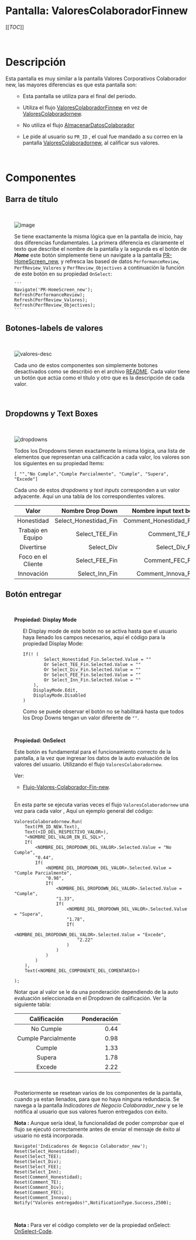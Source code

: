 # Pantalla: ValoresColaboradorFinnew


[[_TOC_]]

<br>

# Descripción
Esta pantalla es muy similar a la pantalla Valores Corporativos Colaborador new, las mayores diferencias es que esta pantalla son:
<ul>

* Esta pantalla se utiliza para el final del periodo.

* Utiliza el flujo [ValoresColaboradorFinnew](/Root/docs/FLujos/ValoresColaboradornew.md) en vez de [ValoresColaboradornew](/Root/docs/FLujos/ValoresColaboradornew.md).

* No utiliza el flujo [AlmacenarDatosColaborador](/Root/docs/FLujos/AlmacenarDatosColaborador.md.)

* Le pide al usuario su `PR_ID` , el cual fue mandado a su correo en la pantalla [ValoresColaboradornew](/Root/docs/Valores%20Corporativos%20Colaborador.md), al calificar sus valores.

</ul>

<br>

# Componentes

## Barra de título
<br>
<ul>

![image](/Root/screenshots/Valores%20Colaborador/Title-valores-colab.png)

Se tiene exactamente la misma lógica que en la pantalla de inicio, hay dos diferencias fundamentales. La primera diferencia es claramente el texto que describe el nombre de la pantalla y la segunda es el botón de ***Home*** este botón simplemente tiene un navigate a la pantalla [PR-HomeScreen_new](/Root/docs/PR-HomeScreen_new.MD), y refresca las based de datos `PerformanceReview`, `PerfReview_Valores` y `PerfReview_Objectives` a continuación la función de este botón en su propiedad `OnSelect`:

    ```
    Navigate('PR-HomeScreen_new');
    Refresh(PerformanceReview);
    Refresh(PerfReview_Valores);
    Refresh(PerfReview_Objectives);
    ```
</ul>

## Botones-labels de valores
<br>
<ul>

![valores-desc](/Root/screenshots/Valores%20Colaborador/Valores-desc.png)

Cada uno de estos componentes son simplemente botones desactivados como se describió en el archivo [README](/README.MD). Cada valor tiene un botón que actúa como el título y otro que es la descripción de cada valor.

</ul>

<br>

## Dropdowns y Text Boxes
<br>
<ul>

![dropdowns](/Root/screenshots/Valores%20Colaborador/dropdowns.png)

Todos los Dropdowns tienen exactamente la misma lógica, una lista de elementos que representan una calificación a cada valor, los valores son los siguientes en su propiedad Items:

    [ "","No Cumple","Cumple Parcialmente", "Cumple", "Supera", "Excede"]

Cada uno de estos _dropdowns_ y _text inputs_ corresponden a un valor adyacente. Aquí un una tabla de los correspondientes valores.

|  Valor       | Nombre Drop Down | Nombre input text box |
|:------------:|-------------:|-------------:|
| Honestidad    |  Select_Honestidad_Fin   | Comment_Honestidad_Fin |
|  Trabajo en Equipo   | Select_TEE_Fin   |Comment_TE_Fin |
| Divertirse    | Select_Div  | Select_Div_Fin |
| Foco en el Cliente    | Select_FEE_Fin    |Comment_FEC_Fin |
| Innovación    | Select_Inn_Fin    |Comment_Innova_Fin |


</ul>


## Botón entregar

<ul>

<br>

**Propiedad: Display Mode**
<ul>
El Display mode de este botón no se activa hasta que el usuario haya llenado los campos necesarios, aquí el código para la propiedad Display Mode:

    If(! (      
            Select_Honestidad_Fin.Selected.Value = "" 
            Or Select_TEE_Fin.Selected.Value = "" 
            Or Select_Div_Fin.Selected.Value = ""
            Or Select_FEE_Fin.Selected.Value = ""
            Or Select_Inn_Fin.Selected.Value = ""
        ),
        DisplayMode.Edit,
        DisplayMode.Disabled 
    )

Como se puede observar el botón no se habilitará hasta que todos los Drop Downs tengan un valor diferente de `""`.


</ul>

<br>

**Propiedad: OnSelect**

Este botón es fundamental para el funcionamiento correcto de la pantalla, a la vez que ingresar los datos de la auto evaluación de los valores del usuario. Utilizando el flujo `ValoresColaboradornew`.

Ver:


- [Flujo-Valores-Colaborador-Fin-new](/Root/docs/FLujos/ValoresColaboradorFinnew.MD).

<br>


En esta parte se ejecuta varias veces el flujo `ValoresColaboradornew` una vez para cada valor , Aquí un ejemplo general del código:



```
ValoresColaboradornew.Run(
    Text(PR_ID_NEW.Text),
    Text(<ID_DEL_RESPECTIVO_VALOR>),
    "<NOMBRE_DEL_VALOR_EN_EL_SQL>",
    If(
        <NOMBRE_DEL_DROPDOWN_DEL_VALOR>.Selected.Value = "No Cumple",
        "0.44",
        If(
            <NOMBRE_DEL_DROPDOWN_DEL_VALOR>.Selected.Value = "Cumple Parcialmente",
            "0.98",
            If(
                <NOMBRE_DEL_DROPDOWN_DEL_VALOR>.Selected.Value = "Cumple",
                "1.33",
                If(
                    <NOMBRE_DEL_DROPDOWN_DEL_VALOR>.Selected.Value = "Supera",
                    "1.78",
                    If(
                        <NOMBRE_DEL_DROPDOWN_DEL_VALOR>.Selected.Value = "Excede",
                        "2.22"
                    )
                )
            )
        )
    ),
    Text(<NOMBRE_DEL_COMPONENTE_DEL_COMENTARIO>)
    
);
```

Notar que al valor se le da una ponderación dependiendo de la auto evaluación seleccionada en el Dropdown de calificación. Ver la siguiente tabla:

|  Calificación       | Ponderación |
|:------------:|-------------:|
| No Cumple  |   0.44  |
|  Cumple Parcialmente  | 0.98   |
| Cumple    | 1.33  |
|  Supera   |   1.78  |
| Excede  |   2.22  |

<br>

Posteriormente se resetean varios de los componentes de la pantalla, cuando ya estan llenados, para que no haya ninguna redundacia. Se navega a la pantalla _Indicadores de Negocio Colaborador_new_ y se le notifica al usuario que sus valores fueron entregados con éxito.

**Nota :** Aunque sería ideal, la funcionalidad de poder comprobar que el flujo se ejecutó correctamente antes de enviar el mensaje de éxito al usuario no está incorporada.

```
Navigate('Indicadores de Negocio Colaborador_new');
Reset(Select_Honestidad);
Reset(Select_TEE);
Reset(Select_Div);
Reset(Select_FEE);
Reset(Select_Inn);
Reset(Comment_Honestidad);
Reset(Comment_TE);
Reset(Comment_Div);
Reset(Comment_FEC);
Reset(Comment_Innova);
Notify("Valores entregados!",NotificationType.Success,2500);
```

<br>

**Nota :** Para ver el código completo ver de la propiedad onSelect: [OnSelect-Code](/Root/assets/OnselectEntregarVCCFin.fx).
